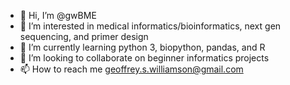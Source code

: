 - 👋 Hi, I’m @gwBME
- 👀 I’m interested in medical informatics/bioinformatics, next gen sequencing, and primer design
- 🌱 I’m currently learning python 3, biopython, pandas, and R
- 💞️ I’m looking to collaborate on beginner informatics projects
- 📫 How to reach me geoffrey.s.williamson@gmail.com

<!---
gwBME/gwBME is a ✨ special ✨ repository because its `README.md` (this file) appears on your GitHub profile.
You can click the Preview link to take a look at your changes.
--->
